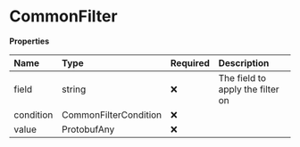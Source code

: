 # CommonFilter

**Properties**

| Name      | Type                  | Required | Description                      |
| :-------- | :-------------------- | :------- | :------------------------------- |
| field     | string                | ❌       | The field to apply the filter on |
| condition | CommonFilterCondition | ❌       |                                  |
| value     | ProtobufAny           | ❌       |                                  |

<!-- This file was generated by liblab | https://liblab.com/ -->

